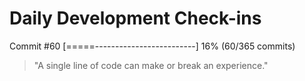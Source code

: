 # Daily Development Check-ins

Commit #60
[=====-------------------------] 16% (60/365 commits)

> "A single line of code can make or break an experience."